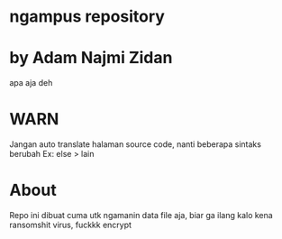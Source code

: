 # ngampus repository
# by Adam Najmi Zidan
apa aja deh 

# WARN
Jangan auto translate halaman source code, nanti beberapa sintaks berubah
Ex: else > lain

# About
Repo ini dibuat cuma utk ngamanin data file aja, biar ga ilang kalo kena ransomshit virus, fuckkk encrypt
